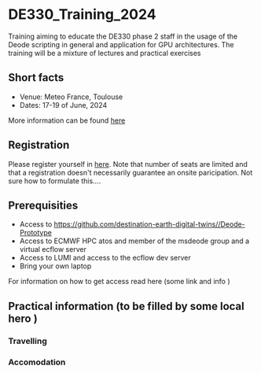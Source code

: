 # DE330_Training_2024

Training aiming to educate the DE330 phase 2 staff in the usage of the Deode scripting in general and application for GPU architectures. The training will be a mixture of lectures and practical exercises

## Short facts
* Venue: Meteo France, Toulouse
* Dates: 17-19 of June, 2024

More information can be found [here](https://github.com/destination-earth-digital-twins/DE330_Training_2024/wiki)

## Registration
Please register yourself in [here](https://docs.google.com/spreadsheets/d/19LMnqfZ-yffDTwDsHqkN3eGenvvX1bUrEUe7gmJblZU/edit#gid=0). Note that number of seats are limited and that a registration doesn't necessarily guarantee an onsite paricipation. Not sure how to formulate this....

## Prerequisities
* Access to https://github.com/destination-earth-digital-twins//Deode-Prototype
* Access to ECMWF HPC atos and member of the msdeode group and a virtual ecflow server
* Access to LUMI and access to the ecflow dev server
* Bring your own laptop

For information on how to get access read here (some link and info )

## Practical information (to be filled by some local hero )
### Travelling
### Accomodation
